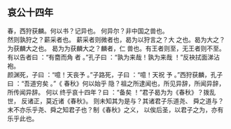 ## 哀公十四年
春，西狩获麟。何以书？记异也。 何异尔？非中国之兽也。  
然则孰狩之？薪采者也。 薪采者则微者也，曷为以狩言之？大
之也。曷为大之？为获麟大之也。 曷为为获麟大之？麟者，仁
兽也。有王者则至，无王者则不至。 有以告者曰 ：“有麕而角
者 。”孔子曰 ：“孰为来哉！孰为来哉 ！”反袂拭面涕沾袍。  
颜渊死，子曰 ：“噫！天丧予 。”子路死，子曰 ：“噫！天祝
予 。”西狩获麟，孔子曰 ：“吾道穷矣 。”《 春秋》何以始乎
隐？祖之所逮闻也，所见异辞，所闻异辞，所传闻异辞。 何以
终乎哀十四年？曰 ：“备矣 ！”君子曷为为《春秋》？拨乱世，
反诸正，莫近诸《春秋》。 则未知其为是与？其诸君子乐道尧、
舜之道与？末不亦乐乎尧、舜之知君子也？制《春秋》之义，
以俟后圣，以君子之为，亦有乐乎此也。